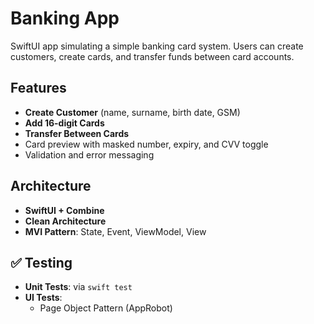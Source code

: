 # Banking App

SwiftUI app simulating a simple banking card system. Users can create customers, create cards, and transfer funds between card accounts.

## Features

- **Create Customer** (name, surname, birth date, GSM)
- **Add 16-digit Cards**
- **Transfer Between Cards**
- Card preview with masked number, expiry, and CVV toggle
- Validation and error messaging

## Architecture

- **SwiftUI + Combine**
- **Clean Architecture**
- **MVI Pattern**: State, Event, ViewModel, View

## ✅ Testing

- **Unit Tests**: via `swift test`
- **UI Tests**:
  - Page Object Pattern (AppRobot)
  
